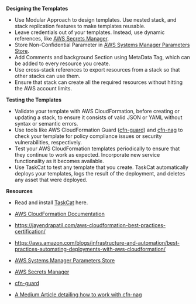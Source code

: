 **Designing the Templates**

- Use Modular Approach to design templates. Use nested stack, and stack replication features to make templates reusable.
- Leave credentials out of your templates.  Instead, use dynamic references, like [AWS Secrets Manager](https://aws.amazon.com/secrets-manager/).
- Store Non-Confidential Parameter in [AWS Systems Manager Parameters Store](https://docs.aws.amazon.com/systems-manager/latest/userguide/systems-manager-parameter-store.html).
- Add Comments and background Section using MetaData Tag, which can be added to every resource you create.
- Use cross-stack references to export resources from a stack so that other stacks can use them.
- Ensure that stack can create all the required resources without hitting the AWS account limits.


**Testing the Templates**

- Validate your template with AWS CloudFormation, before creating or updating a stack, to ensure it consists of valid JSON or YAML without syntax or semantic errors. 
- Use tools like AWS CloudFormation Guard ([cfn-guard](https://aws.amazon.com/blogs/mt/introducing-aws-cloudformation-guard-2-0/)) and [cfn-nag](https://github.com/stelligent/cfn_nag) to check your template for policy compliance issues or security vulnerabilities, respectively.
- Test your AWS CloudFormation templates periodically to ensure that they continue to work as expected. Incorporate new service functionality as it becomes available.
- Use TaskCat to test any template that you create. TaskCat automatically deploys your templates, logs the result of the deployment, and deletes any asset that were deployed.

**Resources**

- Read and install [TaskCat](https://aws-ia.github.io/taskcat/) here.

- [AWS CloudFormation Documentation](https://docs.aws.amazon.com/AWSCloudFormation/latest/UserGuide/Welcome.html)

- https://jayendrapatil.com/aws-cloudformation-best-practices-certification/

- https://aws.amazon.com/blogs/infrastructure-and-automation/best-practices-automating-deployments-with-aws-cloudformation/

- [AWS Systems Manager Parameters Store](https://docs.aws.amazon.com/systems-manager/latest/userguide/systems-manager-parameter-store.html)

- [AWS Secrets Manager](https://aws.amazon.com/secrets-manager/)

- [cfn-guard](https://github.com/aws-cloudformation/cloudformation-guard)

- [A Medium Article detailing how to work with cfn-nag](https://medium.com/avmconsulting-blog/securing-aws-resources-with-cfn-nag-29bf15696fbe)